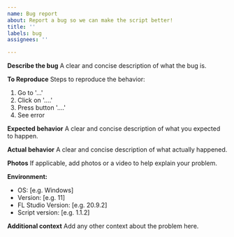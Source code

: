 ```yaml
---
name: Bug report
about: Report a bug so we can make the script better!
title: ''
labels: bug
assignees: ''

---
```


**Describe the bug**
A clear and concise description of what the bug is.

**To Reproduce**
Steps to reproduce the behavior:
1. Go to '...'
2. Click on '....'
3. Press button '....'
4. See error

**Expected behavior**
A clear and concise description of what you expected to happen.

**Actual behavior**
A clear and concise description of what actually happened.

**Photos**
If applicable, add photos or a video to help explain your problem.

**Environment:**
 - OS: [e.g. Windows]
 - Version: [e.g. 11]
 - FL Studio Version: [e.g. 20.9.2]
 - Script version: [e.g. 1.1.2]

**Additional context**
Add any other context about the problem here.
